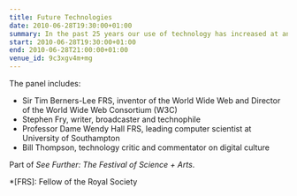 ```yaml
---
title: Future Technologies
date: 2010-06-28T19:30:00+01:00
summary: In the past 25 years our use of technology has increased at an unprecedented rate, affecting our way of life and how we function in society. What’s next?
start: 2010-06-28T19:30:00+01:00
end: 2010-06-28T21:00:00+01:00
venue_id: 9c3xgv4m+mg
---
```

The panel includes:

* Sir Tim Berners-Lee FRS, inventor of the World Wide Web and Director of the World Wide Web Consortium (W3C)
* Stephen Fry, writer, broadcaster and technophile
* Professor Dame Wendy Hall FRS, leading computer scientist at University of Southampton
* Bill Thompson, technology critic and commentator on digital culture

Part of *See Further: The Festival of Science + Arts*.

*[FRS]: Fellow of the Royal Society
